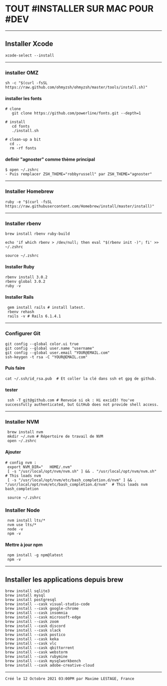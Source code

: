 # TOUT #INSTALLER SUR MAC POUR #DEV

---

## Installer Xcode

    xcode-select --install

---

### installer OMZ

    sh -c "$(curl -fsSL https://raw.github.com/ohmyzsh/ohmyzsh/master/tools/install.sh)"

#### installer les fonts

    # clone
       git clone https://github.com/powerline/fonts.git --depth=1

    # install
       cd fonts
       ./install.sh

    # clean-up a bit
      cd ..
      rm -rf fonts

#### definir "agnoster" comme thème principal

    $ open ~/.zshrc
    - Puis remplacer ZSH_THEME="robbyrussell" par ZSH_THEME="agnoster"

---

### Installer Homebrew

    ruby -e "$(curl -fsSL https://raw.githubusercontent.com/Homebrew/install/master/install)"

---

### Installer rbenv

    brew install rbenv ruby-build

    echo 'if which rbenv > /dev/null; then eval "$(rbenv init -)"; fi' >> ~/.zshrc

    source ~/.zshrc

#### Installer Ruby

    rbenv install 3.0.2
    rbenv global 3.0.2
    ruby -v

#### Installer Rails

     gem install rails # install latest.
     rbenv rehash
     rails -v # Rails 6.1.4.1

---

### Configurer Git

    git config --global color.ui true
    git config --global user.name "username"
    git config --global user.email "YOUR@EMAIL.com"
    ssh-keygen -t rsa -C "YOUR@EMAIL.com"

#### Puis faire

    cat ~/.ssh/id_rsa.pub  # Et coller la clé dans ssh et gpg de github.

#### tester

     ssh -T git@github.com # Renvoie si ok : Hi excid3! You've successfully authenticated, but GitHub does not provide shell access.

---

### Installer NVM

     brew install nvm
     mkdir ~/.nvm # Répertoire de travail de NVM
     open ~/.zshrc

#### Ajouter

    # config nvm :
     export NVM_DIR="   HOME/.nvm"
     [ -s "/usr/local/opt/nvm/nvm.sh" ] && . "/usr/local/opt/nvm/nvm.sh"  # This loads nvm
     [ -s "/usr/local/opt/nvm/etc/bash_completion.d/nvm" ] && . "/usr/local/opt/nvm/etc/bash_completion.d/nvm"  # This loads nvm bash_completion

     source ~/.zshrc

### Installer Node

     nvm install lts/*
     nvm use lts/*
     node -v
     npm -v

#### Mettre à jour npm

     npm install -g npm@latest
     npm -v

---

## Installer les applications depuis brew

    brew install sqlite3
    brew install mysql
    brew install postgresql
    brew install --cask visual-studio-code
    brew install --cask google-chrome
    brew install --cask insomnia
    brew install --cask microsoft-edge
    brew install --cask zoom
    brew install --cask discord
    brew install --cask slack
    brew install --cask postico
    brew install --cask keka
    brew install --cask vlc
    brew install --cask qbittorrent
    brew install --cask webstorm
    brew install --cask rubymine
    brew install --cask mysqlworkbench
    brew install --cask adobe-creative-cloud

---

`Créé le 12 Octobre 2021 03:00PM par Maxime LESTAGE, France`
